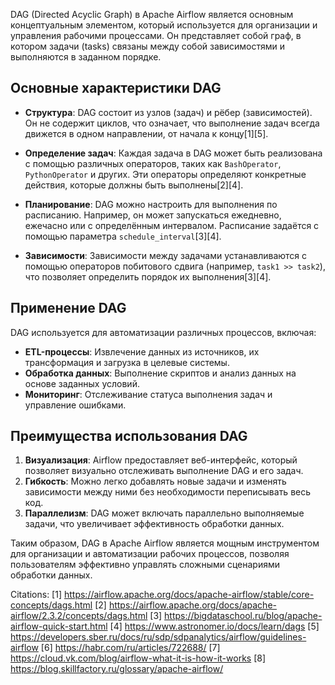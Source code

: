 DAG (Directed Acyclic Graph) в Apache Airflow является основным концептуальным элементом, который используется для организации и управления рабочими процессами. Он представляет собой граф, в котором задачи (tasks) связаны между собой зависимостями и выполняются в заданном порядке.

## Основные характеристики DAG

- **Структура**: DAG состоит из узлов (задач) и рёбер (зависимостей). Он не содержит циклов, что означает, что выполнение задач всегда движется в одном направлении, от начала к концу[1][5].

- **Определение задач**: Каждая задача в DAG может быть реализована с помощью различных операторов, таких как `BashOperator`, `PythonOperator` и других. Эти операторы определяют конкретные действия, которые должны быть выполнены[2][4].

- **Планирование**: DAG можно настроить для выполнения по расписанию. Например, он может запускаться ежедневно, ежечасно или с определённым интервалом. Расписание задаётся с помощью параметра `schedule_interval`[3][4].

- **Зависимости**: Зависимости между задачами устанавливаются с помощью операторов побитового сдвига (например, `task1 >> task2`), что позволяет определить порядок их выполнения[3][4].

## Применение DAG

DAG используется для автоматизации различных процессов, включая:

- **ETL-процессы**: Извлечение данных из источников, их трансформация и загрузка в целевые системы.
- **Обработка данных**: Выполнение скриптов и анализ данных на основе заданных условий.
- **Мониторинг**: Отслеживание статуса выполнения задач и управление ошибками.

## Преимущества использования DAG

1. **Визуализация**: Airflow предоставляет веб-интерфейс, который позволяет визуально отслеживать выполнение DAG и его задач.
2. **Гибкость**: Можно легко добавлять новые задачи и изменять зависимости между ними без необходимости переписывать весь код.
3. **Параллелизм**: DAG может включать параллельно выполняемые задачи, что увеличивает эффективность обработки данных.

Таким образом, DAG в Apache Airflow является мощным инструментом для организации и автоматизации рабочих процессов, позволяя пользователям эффективно управлять сложными сценариями обработки данных.

Citations:
[1] https://airflow.apache.org/docs/apache-airflow/stable/core-concepts/dags.html
[2] https://airflow.apache.org/docs/apache-airflow/2.3.2/concepts/dags.html
[3] https://bigdataschool.ru/blog/apache-airflow-quick-start.html
[4] https://www.astronomer.io/docs/learn/dags
[5] https://developers.sber.ru/docs/ru/sdp/sdpanalytics/airflow/guidelines-airflow
[6] https://habr.com/ru/articles/722688/
[7] https://cloud.vk.com/blog/airflow-what-it-is-how-it-works
[8] https://blog.skillfactory.ru/glossary/apache-airflow/